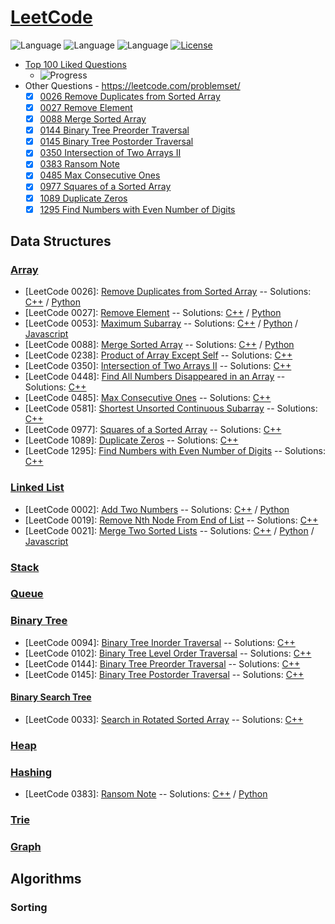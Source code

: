 # [LeetCode](https://leetcode.com/problemset/algorithms/)
![Language](https://img.shields.io/badge/Language-C++%2011-yellow) ![Language](https://img.shields.io/badge/Language-JavaScript-yellow) ![Language](https://img.shields.io/badge/Language-Python-yellow) [![License](https://img.shields.io/badge/License-MIT-blue.svg)](./LICENSE)
* [Top 100 Liked Questions](https://leetcode.com/problemset/top-100-liked-questions/)
  - ![Progress](https://img.shields.io/badge/Progress-49%20%2F%20100-ff69b4.svg)
* Other Questions - https://leetcode.com/problemset/
  - [x] [0026 Remove Duplicates from Sorted Array](https://leetcode.com/problems/remove-duplicates-from-sorted-array/)
  - [x] [0027 Remove Element](https://leetcode.com/problems/remove-element/)
  - [x] [0088 Merge Sorted Array](https://leetcode.com/problems/merge-sorted-array/)
  - [x] [0144 Binary Tree Preorder Traversal](https://leetcode.com/problems/binary-tree-preorder-traversal/)
  - [x] [0145 Binary Tree Postorder Traversal](https://leetcode.com/problems/binary-tree-postorder-traversal/)
  - [x] [0350 Intersection of Two Arrays II](https://leetcode.com/problems/intersection-of-two-arrays-ii/)
  - [x] [0383 Ransom Note](https://leetcode.com/problems/ransom-note/)
  - [x] [0485 Max Consecutive Ones](https://leetcode.com/problems/max-consecutive-ones/)
  - [x] [0977 Squares of a Sorted Array](https://leetcode.com/problems/squares-of-a-sorted-array/)
  - [x] [1089 Duplicate Zeros](https://leetcode.com/problems/duplicate-zeros/)
  - [x] [1295 Find Numbers with Even Number of Digits](https://leetcode.com/problems/find-numbers-with-even-number-of-digits/)

## Data Structures
### [Array](https://tech.jocodoma.com/2019/08/11/Overview-of-Data-Structures/#Array)
* [LeetCode 0026]: [Remove Duplicates from Sorted Array](https://leetcode.com/problems/remove-duplicates-from-sorted-array/) -- Solutions: [C++](Problems/0026_Remove_Duplicates_from_Sorted_Array/remove_duplicates_from_sorted_array.cpp) / [Python](Problems/0026_Remove_Duplicates_from_Sorted_Array/remove_duplicates_from_sorted_array.py)
* [LeetCode 0027]: [Remove Element](https://leetcode.com/problems/remove-element/) -- Solutions: [C++](Problems/0027_Remove_Element/remove_element.cpp) / [Python](Problems/0027_Remove_Element/remove_element.py)
* [LeetCode 0053]: [Maximum Subarray](https://leetcode.com/problems/maximum-subarray/) -- Solutions: [C++](Problems/0053_Maximum_Subarray/maximum_subarray.cpp) / [Python](Problems/0053_Maximum_Subarray/maximum_subarray.py) / [Javascript](Problems/0053_Maximum_Subarray/maximum_subarray.js)
* [LeetCode 0088]: [Merge Sorted Array](https://leetcode.com/problems/merge-sorted-array/) -- Solutions: [C++](Problems/0088_Merge_Sorted_Array/merge_sorted_array.cpp) / [Python](Problems/0088_Merge_Sorted_Array/merge_sorted_array.py)
* [LeetCode 0238]: [Product of Array Except Self](https://leetcode.com/problems/product-of-array-except-self/) -- Solutions: [C++](Problems/0238_Product_of_Array_Except_Self/product_of_array_except_self.cpp)
* [LeetCode 0350]: [Intersection of Two Arrays II](https://leetcode.com/problems/intersection-of-two-arrays-ii/) -- Solutions: [C++](Problems/0350_Intersection_of_Two_Arrays_II/intersection_of_two_arrays_ii.cpp)
* [LeetCode 0448]: [Find All Numbers Disappeared in an Array](https://leetcode.com/problems/find-all-numbers-disappeared-in-an-array/) -- Solutions: [C++](Problems/0448_Find_All_Numbers_Disappeared_in_an_Array/find_all_numbers_disappeared_in_an_array.cpp)
* [LeetCode 0485]: [Max Consecutive Ones](https://leetcode.com/problems/max-consecutive-ones/) -- Solutions: [C++](Problems/0485_Max_Consecutive_Ones/max_consecutive_ones.cpp)
* [LeetCode 0581]: [Shortest Unsorted Continuous Subarray](https://leetcode.com/problems/shortest-unsorted-continuous-subarray/) -- Solutions: [C++](Problems/0581_Shortest_Unsorted_Continuous_Subarray/shortest_unsorted_continuous_subarray.cpp)
* [LeetCode 0977]: [Squares of a Sorted Array](https://leetcode.com/problems/squares-of-a-sorted-array/) -- Solutions: [C++](Problems/0977_Squares_of_a_Sorted_Array/squares_of_a_sorted_array.cpp)
* [LeetCode 1089]: [Duplicate Zeros](https://leetcode.com/problems/find-numbers-with-even-number-of-digits/) -- Solutions: [C++](Problems/1089_Duplicate_Zeros/duplicate_zeros.cpp)
* [LeetCode 1295]: [Find Numbers with Even Number of Digits](https://leetcode.com/problems/find-numbers-with-even-number-of-digits/) -- Solutions: [C++](Problems/1295_Find_Numbers_with_Even_Number_of_Digits/find_numbers_with_even_number_of_digits.cpp)


### [Linked List](https://tech.jocodoma.com/2019/08/11/Overview-of-Data-Structures/#Linked-List)
* [LeetCode 0002]: [Add Two Numbers](https://leetcode.com/problems/add-two-numbers/) -- Solutions: [C++](Problems/0002_Add_Two_Numbers/add_two_numbers.cpp) / [Python](Problems/0002_Add_Two_Numbers/add_two_numbers.py)
* [LeetCode 0019]: [Remove Nth Node From End of List](https://leetcode.com/problems/remove-nth-node-from-end-of-list/) -- Solutions: [C++](Problems/0019_Remove_Nth_Node_from_End_of_List/remove_nth_node_from_end_of_list.cpp)
* [LeetCode 0021]: [Merge Two Sorted Lists](https://leetcode.com/problems/merge-two-sorted-lists/) -- Solutions: [C++](Problems/0021_Merge_Two_Sorted_Lists/merge_two_sorted_lists.cpp) / [Python](Problems/0021_Merge_Two_Sorted_Lists/merge_two_sorted_lists.py) / [Javascript](Problems/0021_Merge_Two_Sorted_Lists/merge_two_sorted_lists.js)


### [Stack](https://tech.jocodoma.com/2019/08/11/Overview-of-Data-Structures/#Stack)


### [Queue](https://tech.jocodoma.com/2019/08/11/Overview-of-Data-Structures/#Queue)


### [Binary Tree](https://tech.jocodoma.com/2019/08/11/Overview-of-Data-Structures/#Binary-Tree)
* [LeetCode 0094]: [Binary Tree Inorder Traversal](https://leetcode.com/problems/binary-tree-inorder-traversal/) -- Solutions: [C++](Problems/0094_Binary_Tree_Inorder_Traversal/binary_tree_inorder_traversal.cpp)
* [LeetCode 0102]: [Binary Tree Level Order Traversal](https://leetcode.com/problems/binary-tree-level-order-traversal/) -- Solutions: [C++](Problems/0102_Binary_Tree_Level-Order_Traversal/binary_tree_level_order_traversal.cpp)
* [LeetCode 0144]: [Binary Tree Preorder Traversal](https://leetcode.com/problems/binary-tree-preorder-traversal/) -- Solutions: [C++](Problems/0144_Binary_Tree_Preorder_Traversal/binary_tree_preorder_traversal.cpp)
* [LeetCode 0145]: [Binary Tree Postorder Traversal](https://leetcode.com/problems/binary-tree-postorder-traversal/) -- Solutions: [C++](Problems/0145_Binary_Tree_Postorder_Traversal/binary_tree_postorder_traversal.cpp)


#### [Binary Search Tree](https://tech.jocodoma.com/2019/08/11/Overview-of-Data-Structures/#Binary-Search-Tree)
* [LeetCode 0033]: [Search in Rotated Sorted Array](https://leetcode.com/problems/search-in-rotated-sorted-array/) -- Solutions: [C++](Problems/0033_Search_in_Rotated_Sorted_Array/search_in_rotated_sorted_array.cpp)


### [Heap](https://tech.jocodoma.com/2019/08/11/Overview-of-Data-Structures/#Binary-Heap)


### [Hashing](https://tech.jocodoma.com/2019/08/11/Overview-of-Data-Structures/#Hashing)
* [LeetCode 0383]: [Ransom Note](https://leetcode.com/problems/ransom-note/) -- Solutions: [C++](Problems/0383_Ransom_Note/ransom_note.cpp) / [Python](Problems/0383_Ransom_Note/ransom_note.py)


### [Trie](https://tech.jocodoma.com/2019/08/11/Overview-of-Data-Structures/#Trie)


### [Graph](https://tech.jocodoma.com/2019/08/11/Overview-of-Data-Structures/#Graph)

## Algorithms
### Sorting
